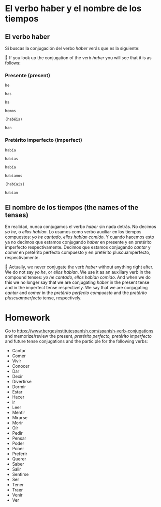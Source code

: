 # El verbo haber y el nombre de los tiempos

## El verbo haber

Si buscas la conjugación del verbo *haber* verás que es la siguiente:

💂 If you look up the conjugation of the verb *haber* you will see that it is as follows:

### Presente (present)

    he
    
    has
    
    ha
    
    hemos
    
    (habéis)
    
    han

### Pretérito imperfecto (imperfect)

    había
    
    habías
    
    había
    
    habíamos
    
    (habíais)
    
    habían

## El nombre de los tiempos (the names of the tenses)

En realidad, nunca conjugamos el verbo *haber* sin nada detrás. No decimos *yo he*, o *ellos habían*. 
Lo usamos como verbo auxiliar en los tiempos compuestos: *yo he cantado, ellos habían comido*. Y cuando
hacemos esto ya no decimos que estamos conjugando *haber* en presente y en pretérito imperfecto respectivamente.
Decimos que estamos conjugando *cantar* y *comer* en pretérito perfecto compuesto y en pretérito
pluscuamperfecto, respectivamente.

💂 Actually, we never conjugate the verb *haber* without anything right after. We do not say *yo he*, or *ellos habían*.
We use it as an auxiliary verb in the compound tenses: *yo he cantado, ellos habían comido*. And when
we do this we no longer say that we are conjugating *haber* in the present tense and in the imperfect tense respectively.
We say that we are conjugating *cantar* and *comer* in the *pretérito perfecto compuesto* and the *pretérito
pluscuamperfecto* tense, respectively.

# Homework

Go to https://www.bergesinstitutespanish.com/spanish-verb-conjugations
and memorize/review the present, *pretérito perfecto, pretérito imperfecto* and future tense conjugations 
and the participle for the following verbs:

- Cantar
- Comer
- Vivir
- Conocer
- Dar
- Decir
- Divertirse
- Dormir
- Estar
- Hacer
- Ir
- Leer
- Mentir
- Mirarse
- Morir
- Oír
- Pedir
- Pensar
- Poder
- Poner
- Preferir
- Querer
- Saber
- Salir
- Sentirse
- Ser
- Tener
- Traer
- Venir
- Ver